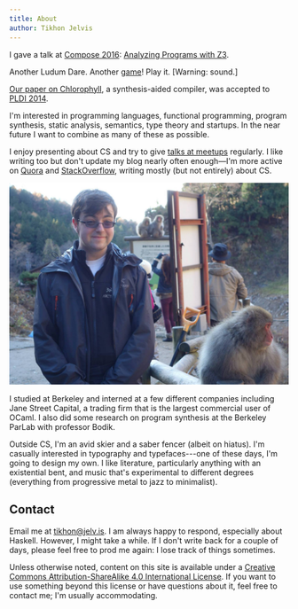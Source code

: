 ```yaml
---
title: About
author: Tikhon Jelvis
---
```


<div class="content">

<div class="announcement">

I gave a talk at [Compose 2016][compose]: [Analyzing Programs with Z3](talks/compose-2016).

[compose]: http://www.composeconference.org/
<div> </div>


Another Ludum Dare. Another [game][shattered-worlds]! Play it. [Warning: sound.]

<div> </div>

[Our paper on Chlorophyll](chlorophyll.pdf), a synthesis-aided compiler, was accepted to [PLDI 2014][PLDI].

</div>

[shattered-worlds]: http://alexnisnevich.github.io/ld30/
[PLDI]: http://conferences.inf.ed.ac.uk/pldi2014/acceptedpapers.html

I'm interested in programming languages, functional programming, program synthesis, static analysis, semantics, type theory and startups. In the near future I want to combine as many of these as possible.

I enjoy presenting about CS and try to give [talks at meetups](talks) regularly. I like writing too but don't update my blog nearly often enough—I'm more active on [Quora](https://www.quora.com/Tikhon-Jelvis/answers) and [StackOverflow](http://stackoverflow.com/users/286871/tikhon-jelvis), writing mostly (but not entirely) about CS.

![A couple of monkeys. I'm the one on the left.](img/me_with_monkey.jpg)

I studied at Berkeley and interned at a few different companies including Jane Street Capital, a trading firm that is the largest commercial user of OCaml. I also did some research on program synthesis at the Berkeley ParLab with professor Bodik.

Outside CS, I'm an avid skier and a saber fencer (albeit on hiatus). I'm casually interested in typography and typefaces---one of these days, I'm going to design my own. I like literature, particularly anything with an existential bent, and music that's experimental to different degrees (everything from progressive metal to jazz to minimalist).

## Contact

Email me at [tikhon@jelv.is](mailto:tikhon@jelv.is). I am always happy to respond, especially about Haskell. However, I might take a while. If I don't write back for a couple of days, please feel free to prod me again: I lose track of things sometimes.

Unless otherwise noted, content on this site is available under a <a rel="license" href="http://creativecommons.org/licenses/by-sa/4.0/">Creative Commons Attribution-ShareAlike 4.0 International License</a>. If you want to use something beyond this license or have questions about it, feel free to contact me; I'm usually accommodating.

</div>
